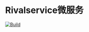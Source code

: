 # Rivalservice微服务

[![Build](https://github.com/superjcd/rivalservice/actions/workflows/workflow.yaml/badge.svg?branch=main)](https://github.com/superjcd/rivalservice/actions/workflows/workflow.yaml)